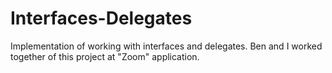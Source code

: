 # Interfaces-Delegates
Implementation of working with interfaces and delegates.
Ben and I worked together of this project at "Zoom" application.
